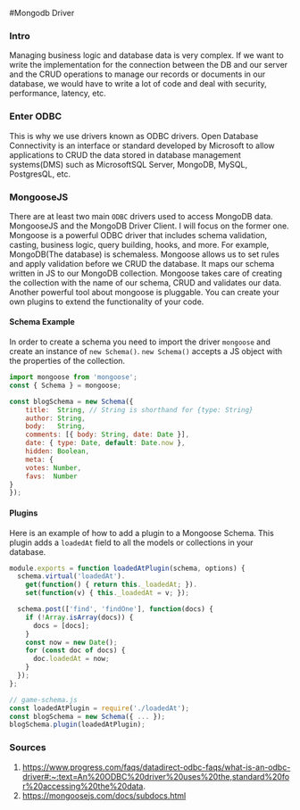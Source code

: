 #Mongodb Driver

### Intro
Managing business logic and database data is very complex. 
If we want to write the implementation for the connection between the DB and our server and the CRUD operations to manage our records or documents in our database, we would have to write a lot of code and deal with security, performance, latency, etc. 

### Enter ODBC

This is why we use drivers known as ODBC drivers. Open Database Connectivity is an interface or standard developed by Microsoft to allow applications to CRUD the data stored in database management systems(DMS) such as MicrosoftSQL Server, MongoDB, MySQL, PostgresQL,  etc. 

### MongooseJS

There are at least two main `ODBC` drivers used to access MongoDB data. MongooseJS and the MongoDB Driver Client. I will focus on the former one.
Mongoose is a powerful  ODBC driver that includes schema validation, casting, business logic, query building, hooks, and more. For example, MongoDB(The database) is schemaless. Mongoose allows us to set rules and apply validation before we CRUD the database. It maps our schema written in JS to our MongoDB collection. Mongoose takes care of creating the collection with the name of our schema, CRUD and validates our data. Another powerful tool about mongoose is pluggable. You can create your own plugins to extend the functionality of your code.


#### Schema Example

In order to create a schema you need to import the driver `mongoose` and create an instance of `new Schema()`.
`new Schema()` accepts a JS object with the properties of the collection.

```js
import mongoose from 'mongoose';
const { Schema } = mongoose;

const blogSchema = new Schema({
    title:  String, // String is shorthand for {type: String}
    author: String,
    body:   String,
    comments: [{ body: String, date: Date }],
    date: { type: Date, default: Date.now },
    hidden: Boolean,
    meta: {
    votes: Number,
    favs:  Number
}
});
```


#### Plugins

Here is an example of how to add a plugin to a Mongoose Schema. This plugin adds a `loadedAt` field to all the models or collections in your database.


```js
module.exports = function loadedAtPlugin(schema, options) {
  schema.virtual('loadedAt').
    get(function() { return this._loadedAt; }).
    set(function(v) { this._loadedAt = v; });

  schema.post(['find', 'findOne'], function(docs) {
    if (!Array.isArray(docs)) {
      docs = [docs];
    }
    const now = new Date();
    for (const doc of docs) {
      doc.loadedAt = now;
    }
  });
};

// game-schema.js
const loadedAtPlugin = require('./loadedAt');
const blogSchema = new Schema({ ... });
blogSchema.plugin(loadedAtPlugin);
```


### Sources

1. https://www.progress.com/faqs/datadirect-odbc-faqs/what-is-an-odbc-driver#:~:text=An%20ODBC%20driver%20uses%20the,standard%20for%20accessing%20the%20data.
2. https://mongoosejs.com/docs/subdocs.html

